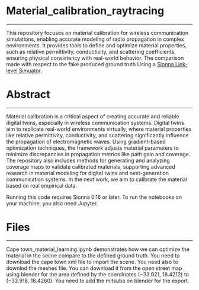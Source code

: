 # Material_calibration_raytracing
--------------------------------------------------------------------------------
This repository focuses on material calibration for wireless communication simulations, enabling accurate modeling of radio propagation in complex environments. It provides tools to define and optimize material properties, such as relative permittivity, conductivity, and scattering coefficients, ensuring physical consistency with real-world behavior. The comparison made with respect to the fake produced ground truth Using a [Sionna Link-level Simuator](<https://nvlabs.github.io/sionna/>).

# Abstract
-------------------------------------------------------------------------------------
Material calibration is a critical aspect of creating accurate and reliable digital twins, especially in wireless communication systems. Digital twins aim to replicate real-world environments virtually, where material properties like relative permittivity, conductivity, and scattering significantly influence the propagation of electromagnetic waves. Using gradient-based optimization techniques, the framework adjusts material parameters to minimize discrepancies in propagation metrics like path gain and coverage. The repository also includes methods for generating and analyzing coverage maps to validate calibrated materials, supporting advanced research in material modeling for digital twins and next-generation communication systems. In the next work, we aim to calibrate the material based on real empirical data.  

Running this code requires Sionna 0.16 or later. To run the notebooks on your machine, you also need Jupyter.

# Files
-------------------------------------------------------------------------------------
Cape town_material_learning.ipynb demonstrates how we can optimize the material in the secne compare to the defined ground truth. You need to download the cape town xml file to import the scene. You need also to downlod the meshes file. You can download it from the open street map using blender for the area defined by the coordinates (−33.921, 18.4212) to (−33.918, 18.4260). You need to add the mitsuba on blender for the export.   
